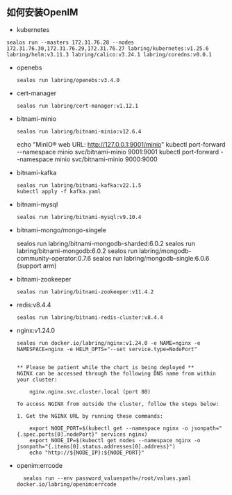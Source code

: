 ## 如何安装OpenIM
- kubernetes
 ```shell
 sealos run --masters 172.31.76.28 --nodes 172.31.76.30,172.31.76.29,172.31.76.27 labring/kubernetes:v1.25.6 labring/helm:v3.11.3 labring/calico:v3.24.1 labring/coredns:v0.0.1
 ```

- openebs

  ```shell
  sealos run labring/openebs:v3.4.0
  ```

- cert-manager

  ```shell
  sealos run labring/cert-manager:v1.12.1
  ```

- bitnami-minio

  ```shell
  sealos run labring/bitnami-minio:v12.6.4
  ```
  echo "MinIO&reg; web URL: http://127.0.0.1:9001/minio"
  kubectl port-forward --namespace minio svc/bitnami-minio 9001:9001
  kubectl port-forward --namespace minio svc/bitnami-minio 9000:9000

- bitnami-kafka

  ```shell
  sealos run labring/bitnami-kafka:v22.1.5
  kubectl apply -f kafka.yaml
  
  ```


- bitnami-mysql

  ```shell
  sealos run labring/bitnami-mysql:v9.10.4
  ```
- bitnami-mongo/mongo-singele

  sealos run labring/bitnami-mongodb-sharded:6.0.2
  sealos run labring/bitnami-mongodb:6.0.2
  sealos run labring/mongodb-community-operator:0.7.6
  sealos run labring/mongodb-single:6.0.6 (support arm)

- bitnami-zookeeper

  ```shell
  sealos run labring/bitnami-zookeeper:v11.4.2
  ```
- redis:v8.4.4
  
  ```shell
  sealos run labring/bitnami-redis-cluster:v8.4.4
  ```

- nginx:v1.24.0

  ```shell
  sealos run docker.io/labring/nginx:v1.24.0 -e NAME=nginx -e NAMESPACE=nginx -e HELM_OPTS="--set service.type=NodePort"
  
  
  ** Please be patient while the chart is being deployed **
  NGINX can be accessed through the following DNS name from within your cluster:
  
      nginx.nginx.svc.cluster.local (port 80)
  
  To access NGINX from outside the cluster, follow the steps below:
  
  1. Get the NGINX URL by running these commands:
  
      export NODE_PORT=$(kubectl get --namespace nginx -o jsonpath="{.spec.ports[0].nodePort}" services nginx)
      export NODE_IP=$(kubectl get nodes --namespace nginx -o jsonpath="{.items[0].status.addresses[0].address}")
      echo "http://${NODE_IP}:${NODE_PORT}"
  ```

- openim:errcode
  ```shell
    sealos run --env password_valuespath=/root/values.yaml docker.io/labring/openim:errcode
  ```
